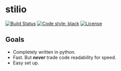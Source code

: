 # stilio
[![Build Status](https://travis-ci.org/seik/stilio.svg?branch=master)](https://travis-ci.org/seik/stilio)
[![Code style: black](https://img.shields.io/badge/code_style-black-000000.svg)](https://github.com/ambv/black)
[![License](https://img.shields.io/github/license/seik/stilio.svg)](https://github.com/seik/stilio/blob/master/LICENSE)



## Goals

- Completely written in python.
- Fast. But __*never*__ trade code readability for speed.
- Easy set up.